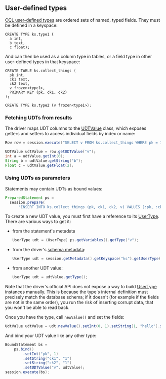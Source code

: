 ## User-defined types

[CQL user-defined types][cql_doc] are ordered sets of named, typed fields. They must be defined in a
keyspace:

```
CREATE TYPE ks.type1 (
  a int,
  b text,
  c float);
```

And can then be used as a column type in tables, or a field type in other user-defined types in that
keyspace:

```
CREATE TABLE ks.collect_things (
  pk int,
  ck1 text,
  ck2 text,
  v frozen<type1>,
  PRIMARY KEY (pk, ck1, ck2)
);

CREATE TYPE ks.type2 (v frozen<type1>);
```

### Fetching UDTs from results

The driver maps UDT columns to the [UDTValue] class, which exposes getters and setters to access
individual fields by index or name:

```java
Row row = session.execute("SELECT v FROM ks.collect_things WHERE pk = 1").one();

UDTValue udtValue = row.getUDTValue("v");
int a = udtValue.getInt(0);
String b = udtValue.getString("b");
Float c = udtValue.getFloat(2);
```

### Using UDTs as parameters

Statements may contain UDTs as bound values:

```java
PreparedStatement ps =
  session.prepare(
      "INSERT INTO ks.collect_things (pk, ck1, ck2, v) VALUES (:pk, :ck1, :ck2, :v)");
```

To create a new UDT value, you must first have a reference to its [UserType]. There are
various ways to get it:

* from the statement's metadata

    ```java
    UserType udt = (UserType) ps.getVariables().getType("v");
    ```

* from the driver's [schema metadata](../metadata/#schema-metadata):

    ```java
    UserType udt = session.getMetadata().getKeyspace("ks").getUserType("type1");
    ```

* from another UDT value:

    ```java
    UserType udt = udtValue.getType();
    ```
  
Note that the driver's official API does not expose a way to build [UserType] instances manually.
This is because the type's internal definition must precisely match the database schema;
if it doesn't (for example if the fields are not in the same order), you run the risk of inserting
corrupt data, that you won't be able to read back.
 
Once you have the type, call `newValue()` and set the fields:

```java
UdtValue udtValue = udt.newValue().setInt(0, 1).setString(1, "hello").setFloat(2, 2.3f);
```

And bind your UDT value like any other type:

```java
BoundStatement bs =
    ps.bind()
        .setInt("pk", 1)
        .setString("ck1", "1")
        .setString("ck2", "1")
        .setUDTValue("v", udtValue);
session.execute(bs);
```

[cql_doc]: https://docs.datastax.com/en/cql/3.3/cql/cql_reference/cqlRefUDType.html

[UDTValue]: https://docs.datastax.com/en/drivers/java/3.6/com/datastax/driver/core/UDTValue.html
[UserType]: https://docs.datastax.com/en/drivers/java/3.6/com/datastax/driver/core/UserType.html
